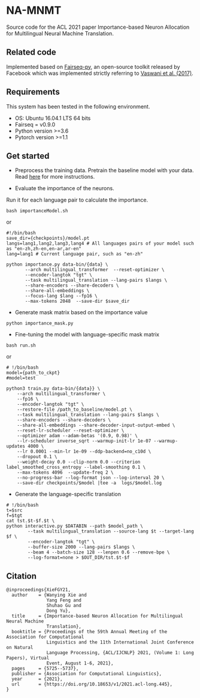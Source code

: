# NA-MNMT
Source code for the ACL 2021 paper Importance-based Neuron Allocation for Multilingual Neural Machine Translation.

## Related code

Implemented based on [Fairseq-py](https://github.com/pytorch/fairseq), an open-source toolkit released by Facebook which was implemented strictly referring to [Vaswani et al. (2017)](https://arxiv.org/pdf/1706.03762.pdf).

## Requirements
This system has been tested in the following environment.
+ OS: Ubuntu 16.04.1 LTS 64 bits
+ Fairseq = v0.9.0 
+ Python version \>=3.6
+ Pytorch version \>=1.1

## Get started

- Preprocess the training data. Pretrain the baseline model with your data. Read [here](https://fairseq.readthedocs.io/en/latest/getting_started.html#training-a-new-model) for more instructions.

- Evaluate the importance of the neurons. 

Run it for each language pair to calculate the importance.

```
bash importanceModel.sh
```

or

```
#!/bin/bash 
save_dir={checkpoints}/model.pt
langs=lang1,lang2,lang3,lang4 # All languages pairs of your model such as "en-zh,zh-en,en-ar,ar-en"
lang=lang1 # Current language pair, such as "en-zh"

python importance.py data-bin/{data} \
       --arch multilingual_transformer  --reset-optimizer \
       --encoder-langtok "tgt" \
       --task multilingual_translation --lang-pairs $langs \
       --share-encoders --share-decoders \
       --share-all-embeddings \
       --focus-lang $lang --fp16 \
       --max-tokens 2048  --save-dir $save_dir
```

- Generate mask matrix based on the importance value
  
```
python importance_mask.py
```
  
  
- Fine-tuning the model with language-specific mask matrix

```
bash run.sh
```

or

```
# !/bin/bash
model={path_to_ckpt}
#model=test

python3 train.py data-bin/{data}} \
    --arch multilingual_transformer \
    --fp16 \
    --encoder-langtok "tgt" \
    --restore-file /path_to_baseline/model.pt \
    --task multilingual_translation --lang-pairs $langs \
    --share-encoders --share-decoders \
    --share-all-embeddings --share-decoder-input-output-embed \
    --reset-lr-scheduler --reset-optimizer \
    --optimizer adam --adam-betas '(0.9, 0.98)' \
    --lr-scheduler inverse_sqrt --warmup-init-lr 1e-07 --warmup-updates 4000 \
    --lr 0.0001 --min-lr 1e-09 --ddp-backend=no_c10d \
    --dropout 0.1 \
    --weight-decay 0.0 --clip-norm 0.0 --criterion label_smoothed_cross_entropy --label-smoothing 0.1 \
    --max-tokens 4096  --update-freq 2 \
    --no-progress-bar --log-format json --log-interval 20 \
    --save-dir checkpoints/$model |tee -a  logs/$model.log
```

- Generate the language-specific translation 

```
# !/bin/bash
t=$src
f=$tgt
cat tst.$t-$f.$t \
python interactive.py $DATABIN --path $model_path \
        --task multilingual_translation --source-lang $t --target-lang $f \
        --encoder-langtok "tgt" \
        --buffer-size 2000 --lang-pairs $langs \
        --beam 4 --batch-size 128 --lenpen 0.6 --remove-bpe \
        --log-format=none > $OUT_DIR/tst.$t-$f
```


## Citation
```
@inproceedings{XieFGY21,
  author    = {Wanying Xie and
               Yang Feng and
               Shuhao Gu and
               Dong Yu},
  title     = {Importance-based Neuron Allocation for Multilingual Neural Machine
               Translation},
  booktitle = {Proceedings of the 59th Annual Meeting of the Association for Computational
               Linguistics and the 11th International Joint Conference on Natural
               Language Processing, {ACL/IJCNLP} 2021, (Volume 1: Long Papers), Virtual
               Event, August 1-6, 2021},
  pages     = {5725--5737},
  publisher = {Association for Computational Linguistics},
  year      = {2021},
  url       = {https://doi.org/10.18653/v1/2021.acl-long.445},
}
```
